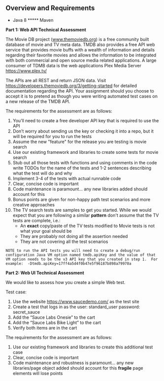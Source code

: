 

## Overview and Requirements
* Java 8
***** Maven

  
  
**Part 1:  Web API Technical Assessment**

The Movie DB project (www.themoviedb.org) is a free community built database of movie and TV meta data.  TMDB also provides a free API web service that provides movie buffs with a wealth of information and details regarding their favorite movies and allows the information to be integrated with both commercial and open source media related applications.  A large consumer of TDMB data is the web applications Plex Media Server https://www.plex.tv/

The APIs are all REST and return JSON data.  Visit https://developers.themoviedb.org/3/getting-started for detailed documentation regarding the API.  Your assignment should you choose to accept it is to pretend as though you were writing automated test cases on a new release of the TMDB API.

The requirements for the assessment are as follows:
1. You’ll need to create a free developer API key that is required to use the API
2. Don’t worry about sending us the key or checking it into a repo, but it will be required for you to run the tests
3. Assume the new "feature" for the release you are testing is movie search
4. Use our existing framework and libraries to create some tests for movie search
5. Stub out all those tests with functions and using comments in the code write TODOs for the name of the tests and 1-2 sentences describing what the test will do and why
6. Implement 3-4 of the tests with actual runnable code
7. Clear, concise code is important
8. Code maintenance is paramount... any new libraries added should account for this
9. Bonus points are given for non-happy path test scenarios and more creative approaches
10. The TV search tests are samples to get you started.  While we would expect that you are following a similar **pattern** don't assume that the TV tests are complete, i.e.:
     - An **exact** copy/paste of the TV tests modified to Movie tests is not what your goal should be
     - They are probably not doing all the assertion needed
     - They are not covering all the test scenarios
     
`NOTE to run the API tests you will need to create a debug/run configuration Java VM option named tmdb.apiKey
and the value of that VM option needs to be the v3 API key that you created in step 1.  For example:  -Dtmdb.apiKey=17ff4a5d4f0b47e5f96187b898a79970a`
     
     
**Part 2:  Web UI Technical Assessment**

We would like to assess how you create a simple Web test. 

Test case:
1.	Use the website https://www.saucedemo.com/ as the test site
2.	Create a test that logs in as the user: standard_user  password: secret_sauce
3.	Add the “Sauce Labs Onesie” to the cart
4.	Add the “Sauce Labs Bike Light” to the cart
5.	Verify both items are in the cart

The requirements for the assessment are as follows:
1. Use our existing framework and libraries to create this additional test case
2. Clear, concise code is important
3. Code maintenance and robustness is paramount... any new libraries/page object added should account for this **fragile** page elements will lose points


